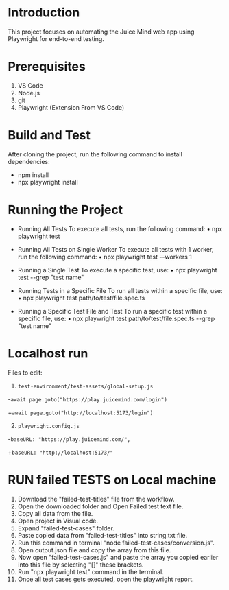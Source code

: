 # Introduction 
This project focuses on automating the Juice Mind web app using Playwright for end-to-end testing.

# Prerequisites
1.	VS Code
2.	Node.js
3.	git
4. Playwright (Extension From VS Code)

# Build and Test
After cloning the project, run the following command to install dependencies:
- npm install
- npx playwright install

# Running the Project

- Running All Tests
To execute all tests, run the following command:
    • npx playwright test

- Running All Tests on Single Worker
To execute all tests with 1 worker, run the following command:
    • npx playwright test --workers 1

- Running a Single Test
To execute a specific test, use:
   • npx playwright test --grep "test name"

- Running Tests in a Specific File
To run all tests within a specific file, use:
   • npx playwright test path/to/test/file.spec.ts

- Running a Specific Test File and Test
To run a specific test within a specific file, use:
	•	npx playwright test path/to/test/file.spec.ts --grep "test name"

# Localhost run
Files to edit:

1. `test-environment/test-assets/global-setup.js`

-`await page.goto("https://play.juicemind.com/login")`

+`await page.goto("http://localhost:5173/login")`

2. `playwright.config.js`

-`baseURL: "https://play.juicemind.com/",`

+`baseURL: "http://localhost:5173/"`

# RUN failed TESTS on Local machine

1. Download the "failed-test-titles" file from the workflow.
2. Open the downloaded folder and Open Failed test text file.
3. Copy all data from the file.
4. Open project in Visual code.
5. Expand "failed-test-cases" folder.
6. Paste copied data from "failed-test-titles" into string.txt file.
7. Run this command in terminal "node failed-test-cases/conversion.js".
8. Open output.json file and copy the array from this file.
9. Now open "failed-test-cases.js" and paste the array you copied earlier into this file by selecting "[]" these brackets.
10. Run "npx playwright test" command in the terminal.
11. Once all test cases gets executed, open the playwright report.
